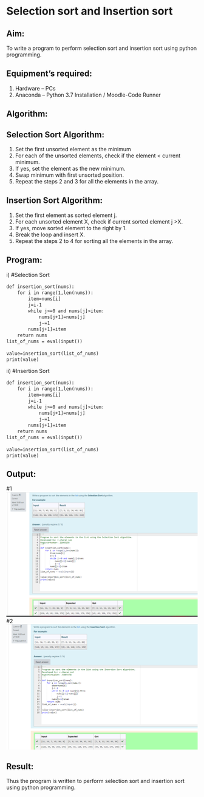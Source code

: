 # Selection sort and Insertion sort
## Aim:
To write a program to perform selection sort and insertion sort using python programming.
## Equipment’s required:
1.	Hardware – PCs
2.	Anaconda – Python 3.7 Installation / Moodle-Code Runner
## Algorithm:
## Selection Sort Algorithm:
1.	Set the first unsorted element as the minimum
2.	For each of the unsorted elements, check if the element < current minimum.
3.	If yes, set the element as the new minimum.
4.	Swap minimum with first unsorted position.
5.	Repeat the steps 2 and 3 for all the elements in the array.
## Insertion Sort Algorithm:
1.	Set the first element as sorted element j.
2.	For each unsorted element X, check if current sorted element j >X.
3.	If yes, move sorted element to the right by 1.
4.	Break the loop and insert X.
5.	Repeat the steps 2 to 4 for sorting all the elements in the array.
## Program:
i)	#Selection Sort
```
def insertion_sort(nums):
    for i in range(1,len(nums)):
        item=nums[i]
        j=i-1
        while j>=0 and nums[j]>item:
            nums[j+1]=nums[j]
            j-=1
        nums[j+1]=item
    return nums
list_of_nums = eval(input())

value=insertion_sort(list_of_nums)
print(value)

```
ii)	#Insertion Sort
```
def insertion_sort(nums):
    for i in range(1,len(nums)):
        item=nums[i]
        j=i-1
        while j>=0 and nums[j]>item:
            nums[j+1]=nums[j]
            j-=1
        nums[j+1]=item
    return nums
list_of_nums = eval(input())

value=insertion_sort(list_of_nums)
print(value)
```

## Output:
#1
![OUTPUT](https://github.com/charansai0/Sorting-Algorithm/blob/main/Screenshot%20(217).png?raw=true)
#2
![OUTPUT](https://github.com/charansai0/Sorting-Algorithm/blob/main/Screenshot%20(218).png?raw=true)
## Result:
Thus the program is written to perform selection sort and insertion sort using python programming.
